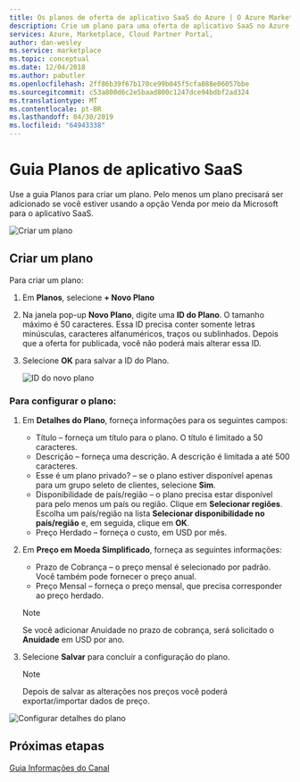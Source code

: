 ```yaml
---
title: Os planos de oferta de aplicativo SaaS do Azure | O Azure Marketplace
description: Crie um plano para uma oferta de aplicativo SaaS no Azure Marketplace.
services: Azure, Marketplace, Cloud Partner Portal,
author: dan-wesley
ms.service: marketplace
ms.topic: conceptual
ms.date: 12/04/2018
ms.author: pabutler
ms.openlocfilehash: 2ff86b39f67b170ce99b045f5cfa888e06057bbe
ms.sourcegitcommit: c53a800d6c2e5baad800c1247dce94bdbf2ad324
ms.translationtype: MT
ms.contentlocale: pt-BR
ms.lasthandoff: 04/30/2019
ms.locfileid: "64943338"
---
```

# <a name="saas-application-plans-tab"></a>Guia Planos de aplicativo SaaS

Use a guia Planos para criar um plano. Pelo menos um plano precisará ser adicionado se você estiver usando a opção Venda por meio da Microsoft para o aplicativo SaaS.

![Criar um plano](./media/saas-plans-new-plan.png)

## <a name="create-a-new-plan"></a>Criar um plano

Para criar um plano:

1. Em **Planos**, selecione **+ Novo Plano**
2. Na janela pop-up **Novo Plano**, digite uma **ID do Plano**. O tamanho máximo é 50 caracteres. Essa ID precisa conter somente letras minúsculas, caracteres alfanuméricos, traços ou sublinhados. Depois que a oferta for publicada, você não poderá mais alterar essa ID.
3. Selecione **OK** para salvar a ID do Plano.

   ![ID do novo plano](./media/saas-plans-plan-ID.png)

### <a name="to-configure-the-plan"></a>Para configurar o plano:

1. Em **Detalhes do Plano**, forneça informações para os seguintes campos:

   - Título – forneça um título para o plano. O título é limitado a 50 caracteres.
   - Descrição – forneça uma descrição. A descrição é limitada a até 500 caracteres.
   - Esse é um plano privado? – se o plano estiver disponível apenas para um grupo seleto de clientes, selecione **Sim**.
   - Disponibilidade de país/região – o plano precisa estar disponível para pelo menos um país ou região. Clique em **Selecionar regiões**. Escolha um país/região na lista **Selecionar disponibilidade no país/região** e, em seguida, clique em **OK**. 
   - Preço Herdado – forneça o custo, em USD por mês.

2. Em **Preço em Moeda Simplificado**, forneça as seguintes informações:

   - Prazo de Cobrança – o preço mensal é selecionado por padrão. Você também pode fornecer o preço anual.
   - Preço Mensal – forneça o preço mensal, que precisa corresponder ao preço herdado.

   >[!NOTE] 
   >Se você adicionar Anuidade no prazo de cobrança, será solicitado o **Anuidade** em USD por ano.

3. Selecione **Salvar** para concluir a configuração do plano.

   >[!NOTE] 
   >Depois de salvar as alterações nos preços você poderá exportar/importar dados de preço.

![Configurar detalhes do plano](./media/saas-plans-plan-details.png)

## <a name="next-steps"></a>Próximas etapas

[Guia Informações do Canal](./cpp-channel-info-tab.md)

